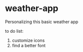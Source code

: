# weather-app

Personalizing this basic weather app


to do list:
1. customize icons
2. find a better font
